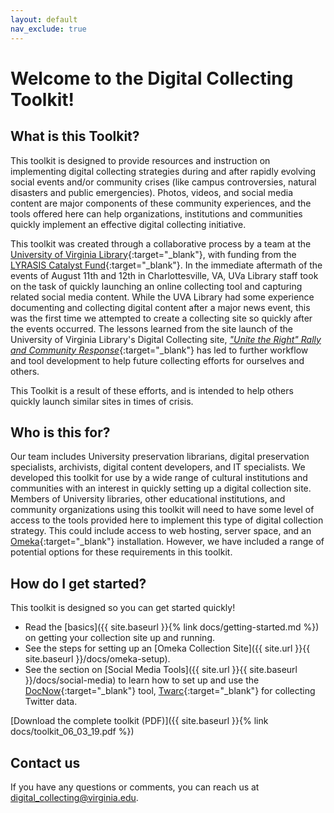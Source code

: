 ```yaml
---
layout: default
nav_exclude: true
---
```


# Welcome to the Digital Collecting Toolkit!

## What is this Toolkit?

This toolkit is designed to provide resources and instruction on implementing digital collecting strategies during and after rapidly evolving social events and/or community crises (like campus controversies, natural disasters and public emergencies). Photos, videos, and social media content are major components of these community experiences, and the tools offered here can help organizations, institutions and communities quickly implement an effective digital collecting initiative. 

This toolkit was created through a collaborative process by a team at the [University of Virginia Library](https://www.library.virginia.edu/){:target="_blank"}, with funding from the [LYRASIS Catalyst Fund](https://www.lyrasis.org){:target="_blank"}. In the immediate aftermath of the events of August 11th and 12th in Charlottesville, VA, UVa Library staff took on the task of quickly launching an online collecting tool and capturing related social media content. While the UVA Library had some experience documenting and collecting digital content after a major news event, this was the first time we attempted to create a collecting site so quickly after the events occurred. The lessons learned from the site launch of the University of Virginia Library's Digital Collecting site, [_"Unite the Right" Rally and Community Response_](http://digitalcollecting.lib.virginia.edu/rally/){:target="_blank"} has led to further workflow and tool development to help future collecting efforts for ourselves and others.

This Toolkit is a result of these efforts, and is intended to help others quickly launch similar sites in times of crisis.

## Who is this for?

Our team includes University preservation librarians, digital preservation specialists, archivists, digital content developers, and IT specialists. We developed this toolkit for use by a wide range of cultural institutions and communities with an interest in quickly setting up a digital collection site. Members of University libraries, other educational institutions, and community organizations using this toolkit will need to have some level of access to the tools provided here to implement this type of digital collection strategy. This could include access to web hosting, server space, and an [Omeka](https://omeka.org/){:target="_blank"} installation. However, we have included a range of potential options for these requirements in this toolkit.

## How do I get started?

This toolkit is designed so you can get started quickly!

- Read the [basics]({{ site.baseurl }}{% link docs/getting-started.md %}) on getting your collection site up and running.
- See the steps for setting up an [Omeka Collection Site]({{ site.url }}{{ site.baseurl }}/docs/omeka-setup).
- See the section on [Social Media Tools]({{ site.url }}{{ site.baseurl }}/docs/social-media) to learn how to set up and use the [DocNow](https://www.docnow.io/){:target="_blank"} tool, [Twarc](https://github.com/DocNow/twarc){:target="_blank"} for collecting Twitter data.

[Download the complete toolkit (PDF)]({{ site.baseurl }}{% link docs/toolkit_06_03_19.pdf %})

## Contact us

If you have any questions or comments, you can reach us at [digital_collecting@virginia.edu](mailto:digital_collecting@virginia.edu).

